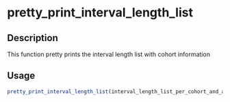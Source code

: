 # pretty_print_interval_length_list

## Description

This function pretty prints the interval length list with cohort information

## Usage

```r
pretty_print_interval_length_list(interval_length_list_per_cohort_and_animals)
```

